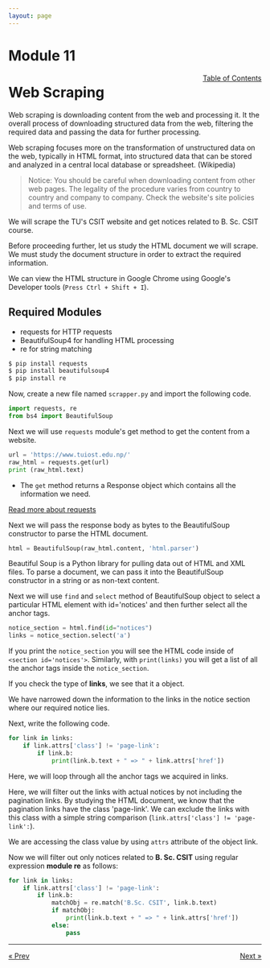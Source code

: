 ```yaml
---
layout: page
---
```


# Module 11

<a href="../../../toc" style="float: right;" target="_blank">Table of Contents</a>

# Web Scraping

Web scraping is downloading content from the web and processing it. It the overall process of downloading structured data from the web, filtering the required data and passing the data for further processing.

Web scraping focuses more on the transformation of unstructured data on the web, typically in HTML format, into structured data that can be stored and analyzed in a central local database or spreadsheet. (Wikipedia)

> Notice: You should be careful when downloading content from other web pages. The legality of the procedure varies from country to country and company to company. Check the website's site policies and terms of use.

We will scrape the TU's CSIT website and get notices related to B. Sc. CSIT course.

Before proceeding further, let us study the HTML document we will scrape. We must study the document structure in order to extract the required information. 

We can view the HTML structure in Google Chrome using Google's Developer tools (`Press Ctrl + Shift + I`).

## Required Modules

* requests for HTTP requests
* BeautifulSoup4 for handling HTML processing
* re for string matching

```bash
$ pip install requests
$ pip install beautifulsoup4
$ pip install re
```

Now, create a new file named `scrapper.py` and import the following code.

```python
import requests, re
from bs4 import BeautifulSoup
```

Next we will use `requests` module's get method to get the content from a website.

```python
url = 'https://www.tuiost.edu.np/'
raw_html = requests.get(url)
print (raw_html.text)
```

* The `get` method returns a Response object which contains all the information we need.

[Read more about requests](http://docs.python-requests.org/en/master/user/quickstart/)

Next we will pass the response body as bytes to the BeautifulSoup constructor to parse the HTML document.

```python
html = BeautifulSoup(raw_html.content, 'html.parser')
```

Beautiful Soup is a Python library for pulling data out of HTML and XML files.
To parse a document, we can pass it into the BeautifulSoup constructor in a string or as non-text content.

Next we will use `find` and `select` method of BeautifulSoup object to select a particular HTML element with id='notices' and then further select all the anchor tags.

```python
notice_section = html.find(id="notices")
links = notice_section.select('a')
```

If you print the `notice_section` you will see the HTML code inside of `<section id='notices'>`. Similarly, with `print(links)` you will get a list of all the anchor tags inside the `notice_section`. 

If you check the type of **links**, we see that it a <TAG> object.

We have narrowed down the information to the links in the notice section where our required notice lies.

Next, write the following code.

```python
for link in links:
    if link.attrs['class'] != 'page-link':
        if link.b:
            print(link.b.text + " => " + link.attrs['href'])
```

Here, we will loop through all the anchor tags we acquired in links.

Here, we will filter out the links with actual notices by not including the pagination links. By studying the HTML document, we know that the pagination links have the class 'page-link'. We can exclude the links with this class with a simple string comparison (`link.attrs['class'] != 'page-link':`).

We are accessing the class value by using `attrs` attribute of the <TAG> object link.

Now we will filter out only notices related to **B. Sc. CSIT** using regular expression **module re** as follows:

```python
for link in links:
    if link.attrs['class'] != 'page-link':
        if link.b:
            matchObj = re.match('B.Sc. CSIT', link.b.text)
            if matchObj:
                print(link.b.text + " => " + link.attrs['href'])
            else:
                pass
```

<hr>
<a href="../../../module/10/sqlite3-parameterized" style="float:left;"> &laquo; Prev </a>
<a href="" style="float:right;"> Next &raquo; </a>